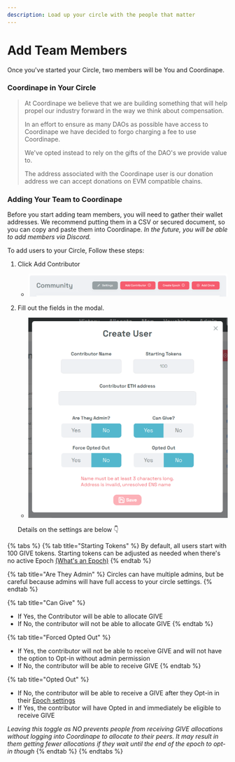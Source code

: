 ```yaml
---
description: Load up your circle with the people that matter
---
```


# Add Team Members

Once you've started your Circle, two members will be You and Coordinape.&#x20;

### Coordinape in Your Circle&#x20;

> At Coordinape we believe that we are building something that will help propel our industry forward in the way we think about compensation.&#x20;
>
> In an effort to ensure as many DAOs as possible have access to Coordinape we have decided to forgo charging a fee to use Coordinape.&#x20;
>
> We've opted instead to rely on the gifts of the DAO's we provide value to.&#x20;
>
> The address associated with the Coordinape user is our donation address we can accept donations on EVM compatible chains.

### Adding Your Team to Coordinape

Before you start adding team members, you will need to gather their wallet addresses. We recommend putting them in a CSV or secured document, so you can copy and paste them into Coordinape. _In the future, you will be able to add members via Discord._&#x20;

To add users to your Circle, Follow these steps:

1. Click Add Contributor
   * ![](<../../../.gitbook/assets/image (40).png>)
2.  Fill out the fields in the modal.

    * ![](<../../../.gitbook/assets/image (4).png>)

    Details on the settings are below 👇

{% tabs %}
{% tab title="Starting Tokens" %}
By default, all users start with 100 GIVE tokens. Starting tokens can be adjusted as needed when there's no active Epoch [(What's an Epoch)](start-an-epoch.md)
{% endtab %}

{% tab title="Are They Admin" %}
Circles can have multiple admins, but be careful because admins will have full access to your circle settings.&#x20;
{% endtab %}

{% tab title="Can Give" %}
* If Yes, the Contributor will be able to allocate GIVE
* If No, the contributor will not be able to allocate GIVE
{% endtab %}

{% tab title="Forced Opted Out" %}
* If Yes, the contributor will not be able to receive GIVE and will not have the option to Opt-in without admin permission
* If No, the contributor will be able to receive GIVE
{% endtab %}

{% tab title="Opted Out" %}
* If No, the contributor will be able to receive a GIVE after they Opt-in in their [Epoch settings](record-contributions.md)
* If Yes, the contributor will have Opted in and immediately be eligible to receive GIVE

_Leaving this toggle as NO prevents people from receiving GIVE allocations without logging into Coordinape to allocate to their peers. It may result in them getting fewer allocations if they wait until the end of the epoch to opt-in though_
{% endtab %}
{% endtabs %}
